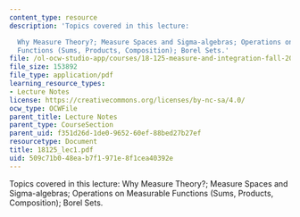 ```yaml
---
content_type: resource
description: 'Topics covered in this lecture:

  Why Measure Theory?; Measure Spaces and Sigma-algebras; Operations on Measurable
  Functions (Sums, Products, Composition); Borel Sets.'
file: /ol-ocw-studio-app/courses/18-125-measure-and-integration-fall-2003/509c71b048eab7f1971e8f1cea40392e_18125_lec1.pdf
file_size: 153892
file_type: application/pdf
learning_resource_types:
- Lecture Notes
license: https://creativecommons.org/licenses/by-nc-sa/4.0/
ocw_type: OCWFile
parent_title: Lecture Notes
parent_type: CourseSection
parent_uid: f351d26d-1de0-9652-60ef-88bed27b27ef
resourcetype: Document
title: 18125_lec1.pdf
uid: 509c71b0-48ea-b7f1-971e-8f1cea40392e
---
```

Topics covered in this lecture:
Why Measure Theory?; Measure Spaces and Sigma-algebras; Operations on Measurable Functions (Sums, Products, Composition); Borel Sets.